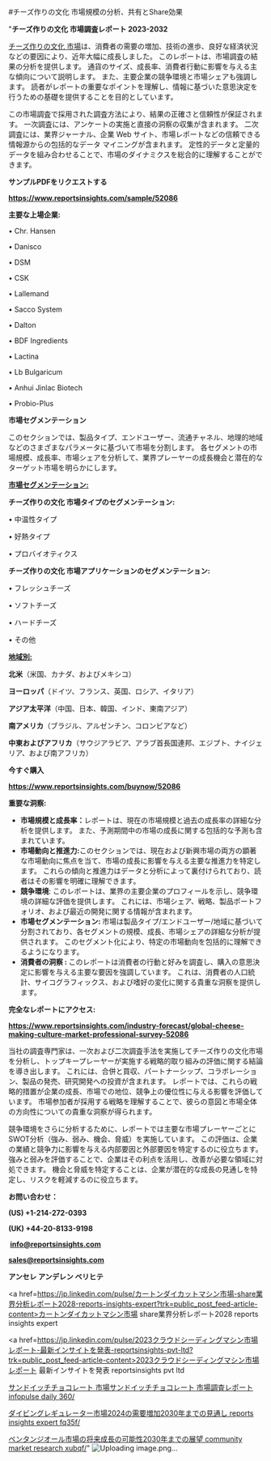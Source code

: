 #チーズ作りの文化 市場規模の分析、共有とShare効果

"<strong>チーズ作りの文化 市場調査レポート 2023-2032</strong>

<a href=https://www.reportsinsights.com/sample/52086>チーズ作りの文化 市場</a>は、消費者の需要の増加、技術の進歩、良好な経済状況などの要因により、近年大幅に成長しました。 このレポートは、市場調査の結果の分析を提供します。 通貨のサイズ、成長率、消費者行動に影響を与える主な傾向について説明します。 また、主要企業の競争環境と市場シェアも強調します。 読者がレポートの重要なポイントを理解し、情報に基づいた意思決定を行うための基礎を提供することを目的としています。

この市場調査で採用された調査方法により、結果の正確さと信頼性が保証されます。 一次調査には、アンケートの実施と直接の洞察の収集が含まれます。 二次調査には、業界ジャーナル、企業 Web サイト、市場レポートなどの信頼できる情報源からの包括的なデータ マイニングが含まれます。 定性的データと定量的データを組み合わせることで、市場のダイナミクスを総合的に理解することができます。

<strong><b>サンプルPDFをリクエストする</b></strong>

<a href=https://www.reportsinsights.com/sample/52086><strong><u>https://www.reportsinsights.com/sample/52086</u></strong></a>

<strong>主要な上場企業:</strong>

• Chr. Hansen

• Danisco

• DSM

• CSK

• Lallemand

• Sacco System

• Dalton

• BDF Ingredients

• Lactina

• Lb Bulgaricum

• Anhui Jinlac Biotech

• Probio-Plus

<strong>市場セグメンテーション</strong>

このセクションでは、製品タイプ、エンドユーザー、流通チャネル、地理的地域などのさまざまなパラメータに基づいて市場を分割します。 各セグメントの市場規模、成長率、市場シェアを分析して、業界プレーヤーの成長機会と潜在的なターゲット市場を明らかにします。

<strong><u>市場セグメンテーション</u></strong><strong><u>:</u></strong>

<strong>チーズ作りの文化 市場タイプのセグメンテーション:</strong>

• 中温性タイプ

• 好熱タイプ

• プロバイオティクス

<strong>チーズ作りの文化 市場アプリケーションのセグメンテーション:</strong>

• フレッシュチーズ

• ソフトチーズ

• ハードチーズ

• その他

<strong><u>地域別</u></strong><strong><u>:</u></strong>

<strong>北米</strong>（米国、カナダ、およびメキシコ）

<strong>ヨーロッパ</strong>（ドイツ、フランス、英国、ロシア、イタリア）

<strong>アジア太平洋</strong>（中国、日本、韓国、インド、東南アジア）

<strong>南アメリカ</strong>（ブラジル、アルゼンチン、コロンビアなど）

<strong>中東およびアフリカ</strong>（サウジアラビア、アラブ首長国連邦、エジプト、ナイジェリア、および南アフリカ）

<strong>今すぐ購入</strong>

<a href=https://www.reportsinsights.com/buynow/52086><strong><u>https://www.reportsinsights.com/buynow/52086</u></strong></a>

<strong>重要な洞察:</strong>
<ul>
  <li><strong>市場規模と成長率：</strong>レポートは、現在の市場規模と過去の成長率の詳細な分析を提供します。 また、予測期間中の市場の成長に関する包括的な予測も含まれています。</li>
  <li><strong>市場動向と推進力:</strong>このセクションでは、現在および新興市場の両方の顕著な市場動向に焦点を当て、市場の成長に影響を与える主要な推進力を特定します。 これらの傾向と推進力はデータと分析によって裏付けられており、読者はその影響を明確に理解できます。</li>
  <li><strong>競争環境</strong>: このレポートは、業界の主要企業のプロフィールを示し、競争環境の詳細な評価を提供します。 これには、市場シェア、戦略、製品ポートフォリオ、および最近の開発に関する情報が含まれます。</li>
  <li><strong>市場セグメンテーション: </strong>市場は製品タイプ/エンドユーザー/地域に基づいて分割されており、各セグメントの規模、成長、市場シェアの詳細な分析が提供されます。 このセグメント化により、特定の市場動向を包括的に理解できるようになります。</li>
  <li><strong>消費者の洞察 : </strong>このレポートは消費者の行動と好みを調査し、購入の意思決定に影響を与える主要な要因を強調しています。 これは、消費者の人口統計、サイコグラフィックス、および嗜好の変化に関する貴重な洞察を提供します。</li>
</ul>
<strong>完全なレポートにアクセス:</strong>

<a href=https://www.reportsinsights.com/industry-forecast/global-cheese-making-culture-market-professional-survey-52086><strong><u><b>https://www.reportsinsights.com/industry-forecast/global-cheese-making-culture-market-professional-survey-52086</b></u></strong></a>

当社の調査専門家は、一次および二次調査手法を実施してチーズ作りの文化市場を分析し、トップキープレーヤーが実施する戦略的取り組みの評価に関する結論を導き出します。 これには、合併と買収、パートナーシップ、コラボレーション、製品の発売、研究開発への投資が含まれます。 レポートでは、これらの戦略的措置が企業の成長、市場での地位、競争上の優位性に与える影響を評価しています。 市場参加者が採用する戦略を理解することで、彼らの意図と市場全体の方向性についての貴重な洞察が得られます。

競争環境をさらに分析するために、レポートでは主要な市場プレーヤーごとにSWOT分析（強み、弱み、機会、脅威）を実施しています。 この評価は、企業の業績と競争力に影響を与える内部要因と外部要因を特定するのに役立ちます。 強みと弱みを評価することで、企業はその利点を活用し、改善が必要な領域に対処できます。 機会と脅威を特定することは、企業が潜在的な成長の見通しを特定し、リスクを軽減するのに役立ちます。

<strong>お問い合わせ：</strong>

<strong>(US) +1-214-272-0393</strong>

<strong>(UK) +44-20-8133-9198</strong>

<strong> </strong><a href=info@reportsinsights.com><strong><u>info@reportsinsights.com</u></strong></a>

<a href=sales@reportsinsights.com><strong><u>sales@reportsinsights.com</u></strong></a>

<strong>アンセレ アンデレン ベリヒテ</strong>

<a href=https://jp.linkedin.com/pulse/カートンダイカットマシン市場-share業界分析レポート2028-reports-insights-expert?trk=public_post_feed-article-content>カートンダイカットマシン市場 share業界分析レポート2028 reports insights expert</a>

<a href=https://jp.linkedin.com/pulse/2023クラウドシーディングマシン市場レポート-最新インサイトを発表-reportsinsights-pvt-ltd?trk=public_post_feed-article-content>2023クラウドシーディングマシン市場レポート 最新インサイトを発表 reportsinsights pvt ltd</a>

<a href=https://www.linkedin.com/pulse/サンドイッチチョコレート-市場サンドイッチチョコレート-市場調査レポート-infopulse-daily-360/>サンドイッチチョコレート 市場サンドイッチチョコレート 市場調査レポート infopulse daily 360/</a>

<a href=https://www.linkedin.com/pulse/ダイビングレギュレーター市場2024の需要増加2030年までの見通し-reports-insights-expert-fq35f/>ダイビングレギュレーター市場2024の需要増加2030年までの見通し reports insights expert fq35f/</a>

<a href=https://www.linkedin.com/pulse/ペンタンジオール市場の将来成長の可能性2030年までの展望-community-market-research-xubqf/>ペンタンジオール市場の将来成長の可能性2030年までの展望 community market research xubqf/</a>"
![Uploading image.png…]()
